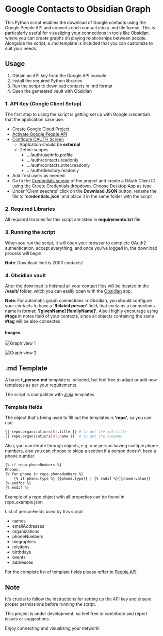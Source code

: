 # Google Contacts to Obsidian Graph

This Python script enables the download of Google contacts using the Google People API and converts each contact into a .md file format. This is particularly useful for visualizing your connections in tools like Obsidian, where you can create graphs displaying relationships between people. Alongside the script, a .md template is included that you can customize to suit your needs.

## Usage

1. Obtain an API key from the Google API console
2. Install the required Python libraries
3. Run the script to download contacts in .md format
4. Open the generated vault with Obsidian

### 1. API Key (Google Client Setup)
The first step to using the script is getting set up with Google credentials that the application case use.

- [Create Google Cloud Project](https://console.cloud.google.com/projectcreate?)
- [Activate Google People API](https://console.cloud.google.com/apis/api/people.googleapis.com)
- [Configure OAUTH Screen](https://console.cloud.google.com/apis/credentials/consent?)
  - Applcation should be **external**
  - Define scopes
    - .../auth/userinfo.profile
    - .../auth/contacts.readonly
    - .../auth/contacts.other.readonly
    - .../auth/directory.readonly
- Add Test users as needed
- Go to the [Credentials screen](https://console.cloud.google.com/apis/credentials) of the project and create a OAuth Client ID using the Create Credentials dropdown. Choose Desktop App as type
- Under 'Client seecrets' click on the **Download JSON** button, rename the file to '**credentials.json**' and place it in the same folder with the script 
  

### 2. Required Libraries
All required libraries for this script are listed in **requirements.txt** file.

### 3. Running the script
When you run the script, it will open your browser to complete OAuth2 authentication, accept everything, and once you've logged in, the download process will begin.

**Note**: Download limit is 2000 contacts!

### 4. Obsidian vault
After the download is finished all your contact files will be located in the **/vault/** folder, witch you can easily open with the [Obsidian](https://obsidian.md/) app.

**Note**: For automatic graph connections in Obsidian, you should configure your contacts to have a **'Related person'** field, that contains a connections name in format: **'[givenName] [familyName]'**. Also i highly encourage using **#tags** in notes field of your contacts, since all objects containing the same **#tag** will be also connected

#### Images

![Graph view 1](https://ibb.co/K9NVhWt)

![Graph view 2](https://ibb.co/8YW73ZJ)


## .md Template

A basic **t_person.md** template is included, but feel free to adapt or add new templates as per your requirements.

The script is compatible with [Jinja](https://jinja.palletsprojects.com/en/2.11.x/templates/) templates.

### Template fields

The object that's being used to fill out the templates is **'repo'**, so you can use:

```bash
{{ repo.organizations[0].title }} # to get the job title
{{ repo.organizations[0].name }}  # to get the company
```

Also, you can iterate through objects, e.g. one person having multiple phone numbers, also you can choose to skipp a section if a person doesn't have a phone number

```bash
{% if repo.phoneNumbers %}
Phones:
{% for phone in repo.phoneNumbers %}
    {% if phone.type %} {{phone.type}} | {% endif %}{{phone.value}}
{% endfor %}
{% endif %}
```

Example of a repo object with all properties can be found in repo_example.json

List of personFields used by this script:
- names
- emailAddresses
- organizations
- phoneNumbers
- biographies
- relations
- birthdays
- events
- addresses

For the complete list of template fields please reffer to [People API](https://developers.google.com/people/api/rest/v1/people/get)

## Note

It's crucial to follow the instructions for setting up the API key and ensure proper permissions before running the script.

This project is under development, so feel free to contribute and report issues or suggestions.

Enjoy connecting and visualizing your network!


